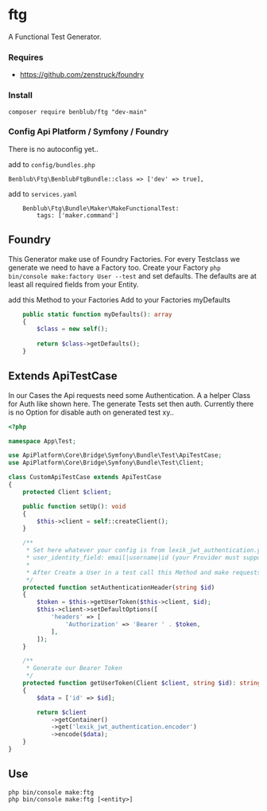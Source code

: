 # ftg
A Functional Test Generator.

### Requires
- https://github.com/zenstruck/foundry

### Install
`composer require benblub/ftg "dev-main"`

### Config Api Platform / Symfony / Foundry
There is no autoconfig yet..

add to `config/bundles.php`
```
Benblub\Ftg\BenblubFtgBundle::class => ['dev' => true],
```

add to `services.yaml`
```
    Benblub\Ftg\Bundle\Maker\MakeFunctionalTest:
        tags: ['maker.command']
```
## Foundry

This Generator make use of Foundry Factories. For every Testclass we generate we need to have a Factory too. 
Create your Factory `php bin/console make:factory User --test` and set defaults. The defaults are at least all required fields from your Entity. 

add this Method to your Factories
Add to your Factories myDefaults
```php
    public static function myDefaults(): array
    {
        $class = new self();
        
        return $class->getDefaults();
    }
```

## Extends ApiTestCase

In our Cases the Api requests need some Authentication. A a helper Class for Auth like shown here. 
The generate Tests set then auth. Currently there is no Option for disable auth on generated test xy..

```php
<?php

namespace App\Test;

use ApiPlatform\Core\Bridge\Symfony\Bundle\Test\ApiTestCase;
use ApiPlatform\Core\Bridge\Symfony\Bundle\Test\Client;

class CustomApiTestCase extends ApiTestCase
{
    protected Client $client;

    public function setUp(): void
    {
        $this->client = self::createClient();
    }

    /**
     * Set here whatever your config is from lexik_jwt_authentication.yaml <user_identity_field>
     * user_identity_field: email|username|id (your Provider must support it eg loadUserBy..)
     *
     * After Create a User in a test call this Method and make requests with this User authenticated
     */
    protected function setAuthenticationHeader(string $id)
    {
        $token = $this->getUserToken($this->client, $id);
        $this->client->setDefaultOptions([
            'headers' => [
                'Authorization' => 'Bearer ' . $token,
            ],
        ]);
    }

    /**
     * Generate our Bearer Token
     */
    protected function getUserToken(Client $client, string $id): string
    {
        $data = ['id' => $id];

        return $client
            ->getContainer()
            ->get('lexik_jwt_authentication.encoder')
            ->encode($data);
    }
}
```


## Use
`php bin/console make:ftg`  
`php bin/console make:ftg [<entity>]`

